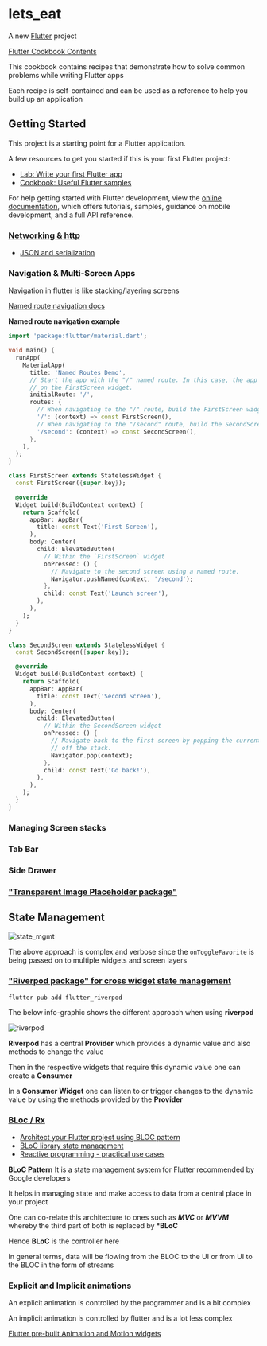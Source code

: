 # lets_eat

A new [Flutter](https://docs.flutter.dev "Flutter docs") project

[Flutter Cookbook Contents](https://docs.flutter.dev/cookbook "check contents")

This cookbook contains recipes that demonstrate how to solve common problems while writing Flutter apps

Each recipe is self-contained and can be used as a reference to help you build up an application

## Getting Started

This project is a starting point for a Flutter application.

A few resources to get you started if this is your first Flutter project:

- [Lab: Write your first Flutter app](https://docs.flutter.dev/get-started/codelab)
- [Cookbook: Useful Flutter samples](https://docs.flutter.dev/cookbook)

For help getting started with Flutter development, view the
[online documentation](https://docs.flutter.dev/), which offers tutorials,
samples, guidance on mobile development, and a full API reference.

### [Networking & http](https://docs.flutter.dev/data-and-backend/networking "read docs")

- [JSON and serialization](https://docs.flutter.dev/data-and-backend/serialization/json "read docs")

### Navigation & Multi-Screen Apps

Navigation in flutter is like stacking/layering  screens

[Named route navigation docs](https://docs.flutter.dev/development/ui/navigation#using-named-routes "not recommended")

**Named route navigation example**

```dart
import 'package:flutter/material.dart';

void main() {
  runApp(
    MaterialApp(
      title: 'Named Routes Demo',
      // Start the app with the "/" named route. In this case, the app starts
      // on the FirstScreen widget.
      initialRoute: '/',
      routes: {
        // When navigating to the "/" route, build the FirstScreen widget.
        '/': (context) => const FirstScreen(),
        // When navigating to the "/second" route, build the SecondScreen widget.
        '/second': (context) => const SecondScreen(),
      },
    ),
  );
}

class FirstScreen extends StatelessWidget {
  const FirstScreen({super.key});

  @override
  Widget build(BuildContext context) {
    return Scaffold(
      appBar: AppBar(
        title: const Text('First Screen'),
      ),
      body: Center(
        child: ElevatedButton(
          // Within the `FirstScreen` widget
          onPressed: () {
            // Navigate to the second screen using a named route.
            Navigator.pushNamed(context, '/second');
          },
          child: const Text('Launch screen'),
        ),
      ),
    );
  }
}

class SecondScreen extends StatelessWidget {
  const SecondScreen({super.key});

  @override
  Widget build(BuildContext context) {
    return Scaffold(
      appBar: AppBar(
        title: const Text('Second Screen'),
      ),
      body: Center(
        child: ElevatedButton(
          // Within the SecondScreen widget
          onPressed: () {
            // Navigate back to the first screen by popping the current route
            // off the stack.
            Navigator.pop(context);
          },
          child: const Text('Go back!'),
        ),
      ),
    );
  }
}
```

### Managing Screen stacks

### Tab Bar

### Side Drawer

### ["Transparent Image Placeholder package"](https://pub.dev/packages/transparent_image/install)

## State Management

![state_mgmt](https://github.com/NSM722/lets_eat/assets/83452606/2ab5fe15-787c-4be1-a04b-53a2fc5c7d50)

The above approach is complex and verbose since the `onToggleFavorite` is being passed on to multiple widgets and screen layers

### ["Riverpod package" for cross widget state management](https://riverpod.dev/ "read docs for installation")

```terminal
flutter pub add flutter_riverpod
```

The below info-graphic shows the different approach when using **riverpod**

![riverpod](https://github.com/NSM722/lets_eat/assets/83452606/b8c75614-264f-41bf-80d1-d90e818149d9)

**Riverpod** has a central **Provider** which provides a dynamic value and also methods to change the value

Then in the respective widgets that require this dynamic value one can create a **Consumer**

In a **Consumer Widget** one can listen to or trigger changes to the dynamic value by using the methods provided by the **Provider**

### [BLoc / Rx](https://docs.flutter.dev/data-and-backend/state-mgmt/options#bloc--rx "read docs")

- [Architect your Flutter project using BLOC pattern](https://medium.com/codechai/architecting-your-flutter-project-bd04e144a8f1 "medium blog")
- [BLoC library state management](https://bloclibrary.dev/#/ "read docs")
- [Reactive programming - practical use cases](https://www.didierboelens.com/blog "flutter blog")

**BLoC Pattern**
It is a state management system for Flutter recommended by Google developers

It helps in managing state and make access to data from a central place in your project

One can co-relate this architecture to ones such as ***MVC*** or ***MVVM*** whereby the third part of both is replaced by ***BLoC**

Hence **BLoC** is the controller here

In general terms, data will be flowing from the BLOC to the UI or from UI to the BLOC in the form of streams

### Explicit and Implicit animations

An explicit animation is controlled by the programmer and is a bit complex

An implicit animation is controlled by flutter and is a lot less complex

[Flutter pre-built Animation and Motion widgets](https://docs.flutter.dev/ui/widgets/animation "explore widgets")
